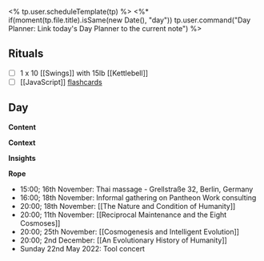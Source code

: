 <% tp.user.scheduleTemplate(tp) %>
<%* if(moment(tp.file.title).isSame(new Date(), "day")) tp.user.command("Day Planner: Link today's Day Planner to the current note") %>

## Rituals
- [ ] 1 x 10 [[Swings]] with 15lb [[Kettlebell]]
- [ ] [[JavaScript]] [flashcards](https://flash.learnprogramming.online/home)

## Day
**Content**


**Context**


**Insights**


**Rope**
- 15:00; 16th November: Thai massage - Grellstraße 32, Berlin, Germany
- 16:00; 18th November: Informal gathering on Pantheon Work consulting
- 20:00; 18th November: [[The Nature and Condition of Humanity]]
- 20:00; 11th November: [[Reciprocal Maintenance and the Eight Cosmoses]]
- 20:00; 25th November: [[Cosmogenesis and Intelligent Evolution]]
- 20:00; 2nd December: [[An Evolutionary History of Humanity]]
- Sunday 22nd May 2022: Tool concert